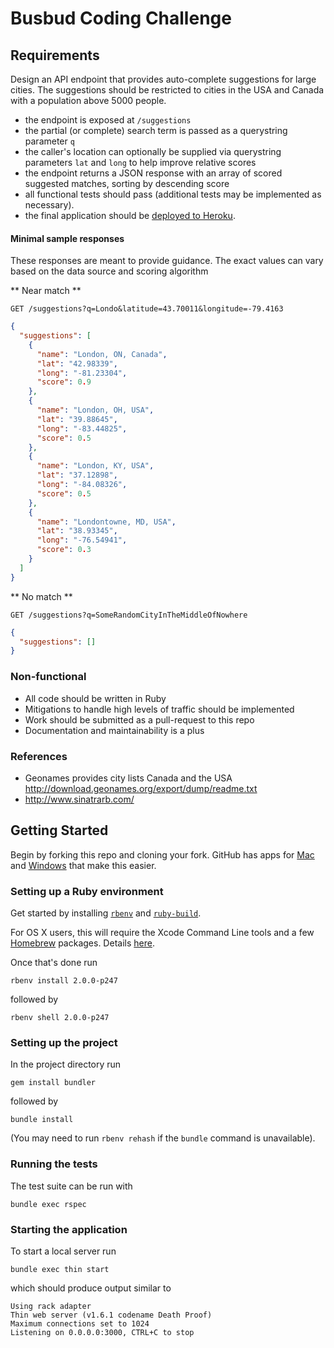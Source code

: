 # Busbud Coding Challenge

## Requirements

Design an API endpoint that provides auto-complete suggestions for large cities.
The suggestions should be restricted to cities in the USA and Canada with a population above 5000 people.

- the endpoint is exposed at `/suggestions`
- the partial (or complete) search term is passed as a querystring parameter `q`
- the caller's location can optionally be supplied via querystring parameters `lat` and `long` to help improve relative scores
- the endpoint returns a JSON response with an array of scored suggested matches, sorting by descending score
- all functional tests should pass (additional tests may be implemented as necessary).
- the final application should be [deployed to Heroku](https://devcenter.heroku.com/articles/rack).

#### Minimal sample responses

These responses are meant to provide guidance. The exact values can vary based on the data source and scoring algorithm

** Near match **

    GET /suggestions?q=Londo&latitude=43.70011&longitude=-79.4163

```json
{
  "suggestions": [
    {
      "name": "London, ON, Canada",
      "lat": "42.98339",
      "long": "-81.23304",
      "score": 0.9
    },
    {
      "name": "London, OH, USA",
      "lat": "39.88645",
      "long": "-83.44825",
      "score": 0.5
    },
    {
      "name": "London, KY, USA",
      "lat": "37.12898",
      "long": "-84.08326",
      "score": 0.5
    },
    {
      "name": "Londontowne, MD, USA",
      "lat": "38.93345",
      "long": "-76.54941",
      "score": 0.3
    }
  ]
}
```

** No match **

    GET /suggestions?q=SomeRandomCityInTheMiddleOfNowhere

```json
{
  "suggestions": []
}
```


### Non-functional

- All code should be written in Ruby
- Mitigations to handle high levels of traffic should be implemented
- Work should be submitted as a pull-request to this repo
- Documentation and maintainability is a plus

### References

- Geonames provides city lists Canada and the USA http://download.geonames.org/export/dump/readme.txt
- http://www.sinatrarb.com/


## Getting Started

Begin by forking this repo and cloning your fork. GitHub has apps for [Mac](http://mac.github.com/) and [Windows](http://windows.github.com/) that make this easier.

### Setting up a Ruby environment

Get started by installing [`rbenv`](https://github.com/sstephenson/rbenv#basic-github-checkout) and [`ruby-build`](https://github.com/sstephenson/ruby-build#installing-as-an-rbenv-plugin-recommended).

For OS X users, this will require the Xcode Command Line tools and a few [Homebrew](http://github.com/mxcl/homebrew) packages. Details [here](https://github.com/sstephenson/ruby-build/wiki#suggested-build-environment).

Once that's done run

```
rbenv install 2.0.0-p247
```

followed by

```
rbenv shell 2.0.0-p247
```

### Setting up the project

In the project directory run

```
gem install bundler
```

followed by

```
bundle install
```

(You may need to run `rbenv rehash` if the `bundle` command is unavailable).

### Running the tests

The test suite can be run with

```
bundle exec rspec
```

### Starting the application

To start a local server run

```
bundle exec thin start
```

which should produce output similar to

```
Using rack adapter
Thin web server (v1.6.1 codename Death Proof)
Maximum connections set to 1024
Listening on 0.0.0.0:3000, CTRL+C to stop
```